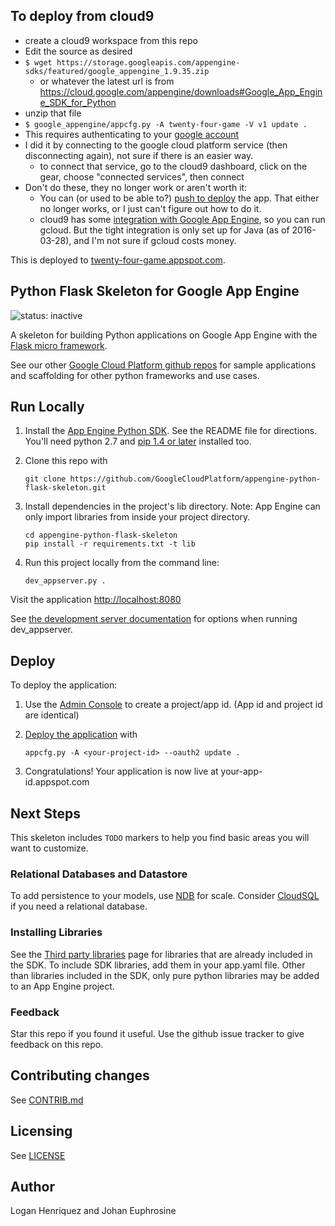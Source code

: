 ## To deploy from cloud9

 - create a cloud9 workspace from this repo
 - Edit the source as desired
 - ```$ wget https://storage.googleapis.com/appengine-sdks/featured/google_appengine_1.9.35.zip```
   - or whatever the latest url is from https://cloud.google.com/appengine/downloads#Google_App_Engine_SDK_for_Python
 - unzip that file
 - ```$ google_appengine/appcfg.py -A twenty-four-game -V v1 update .```
  - This requires authenticating to your [google account](https://cloud.google.com/appengine/docs/python/tools/uploadinganapp)
  - I did it by connecting to the google cloud platform service (then disconnecting again), not sure if there is an easier way.  
    - to connect that service, go to the cloud9 dashboard, click on the gear, choose "connected services", then connect
 - Don't do these, they no longer work or aren't worth it:
   - You can (or used to be able to?) [push to deploy](https://c9.io/blog/deploy-to-google-app-engine-with-cloud9-and-git/) the app.  That either no longer works, or I just can't figure out how to do it.
   - cloud9 has some [integration with Google App Engine](https://cloudplatform.googleblog.com/2016/01/Cloud9-IDE-now-supports-Google-Cloud-Platform.html), so you can run gcloud.  But the tight integration is only set up for Java (as of 2016-03-28), and I'm not sure if gcloud costs money.

This is deployed to [twenty-four-game.appspot.com](http://twenty-four-game.appspot.com).

## Python Flask Skeleton for Google App Engine

![status: inactive](https://img.shields.io/badge/status-inactive-red.svg)


A skeleton for building Python applications on Google App Engine with the
[Flask micro framework](http://flask.pocoo.org).

See our other [Google Cloud Platform github
repos](https://github.com/GoogleCloudPlatform) for sample applications and
scaffolding for other python frameworks and use cases.

## Run Locally
1. Install the [App Engine Python SDK](https://developers.google.com/appengine/downloads).
See the README file for directions. You'll need python 2.7 and [pip 1.4 or later](http://www.pip-installer.org/en/latest/installing.html) installed too.

2. Clone this repo with

   ```
   git clone https://github.com/GoogleCloudPlatform/appengine-python-flask-skeleton.git
   ```
3. Install dependencies in the project's lib directory.
   Note: App Engine can only import libraries from inside your project directory.

   ```
   cd appengine-python-flask-skeleton
   pip install -r requirements.txt -t lib
   ```
4. Run this project locally from the command line:

   ```
   dev_appserver.py .
   ```

Visit the application [http://localhost:8080](http://localhost:8080)

See [the development server documentation](https://developers.google.com/appengine/docs/python/tools/devserver)
for options when running dev_appserver.

## Deploy
To deploy the application:

1. Use the [Admin Console](https://appengine.google.com) to create a
   project/app id. (App id and project id are identical)
1. [Deploy the
   application](https://developers.google.com/appengine/docs/python/tools/uploadinganapp) with

   ```
   appcfg.py -A <your-project-id> --oauth2 update .
   ```
1. Congratulations!  Your application is now live at your-app-id.appspot.com

## Next Steps
This skeleton includes `TODO` markers to help you find basic areas you will want
to customize.

### Relational Databases and Datastore
To add persistence to your models, use
[NDB](https://developers.google.com/appengine/docs/python/ndb/) for
scale.  Consider
[CloudSQL](https://developers.google.com/appengine/docs/python/cloud-sql)
if you need a relational database.

### Installing Libraries
See the [Third party
libraries](https://developers.google.com/appengine/docs/python/tools/libraries27)
page for libraries that are already included in the SDK.  To include SDK
libraries, add them in your app.yaml file. Other than libraries included in
the SDK, only pure python libraries may be added to an App Engine project.

### Feedback
Star this repo if you found it useful. Use the github issue tracker to give
feedback on this repo.

## Contributing changes
See [CONTRIB.md](CONTRIB.md)

## Licensing
See [LICENSE](LICENSE)

## Author
Logan Henriquez and Johan Euphrosine
